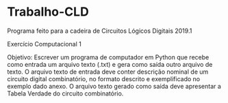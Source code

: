 # Trabalho-CLD

Programa feito para a cadeira de Circuitos Lógicos Digitais 2019.1

Exercício Computacional 1

Objetivo: Escrever um programa de computador em Python que recebe como entrada um arquivo texto (.txt)
e gera como saída outro arquivo de texto. O arquivo texto de entrada deve conter descrição
nominal de um circuito digital combinatório, no formato descrito e exemplificado no exemplo
dado anexo. O arquivo texto gerado como saída deve apresentar a Tabela Verdade do circuito combinatório.
